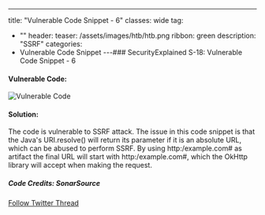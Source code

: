 ---
title: "Vulnerable Code Snippet - 6"
classes: wide
tag: 
  - ""
header:
  teaser: /assets/images/htb/htb.png
ribbon: green
description: "SSRF"
categories:
  - Vulnerable Code Snippet
---### SecurityExplained S-18: Vulnerable Code Snippet - 6

#### Vulnerable Code:

![Vulnerable Code](https://github.com/harsh-bothra/SecurityExplained/blob/main/media/code-6.jpg)

#### Solution:

The code is vulnerable to SSRF attack. The issue in this code snippet is that the Java's URI.resolve() will return its parameter if it is an absolute URL, which can be abused to perform SSRF. By using http:/example.com# as artifact the final URL will start with http:/example.com#, which the OkHttp library will accept when making the request.

##### Code Credits: SonarSource

[Follow Twitter Thread](https://twitter.com/harshbothra_/status/1483501885235417090?s=20&t=DGEwqEwXwFbWH0VXkOKVsQ)
